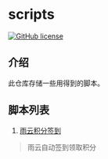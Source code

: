 # scripts 

[![GitHub license](https://img.shields.io/github/license/tianluanchen/scripts?style=flat-square)](https://github.com/tianluanchen/OnlinePortScan/blob/main/LICENSE)


## 介绍

此仓库存储一些用得到的脚本。

## 脚本列表

1. [雨云积分签到](https://github.com/tianluanchen/scripts/blob/main/1/)

> 雨云自动签到领取积分
